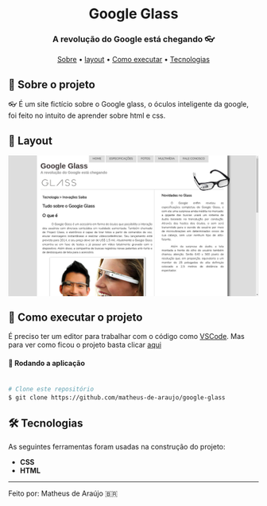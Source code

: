 <h1 align="center" font-weight:bold">
   Google Glass
</h1>

<h3 align="center">
    A revolução do Google está chegando 👓
</h3>

<p align="center">
	<a href="#-sobre-o-projeto">Sobre</a> •
	<a href="#-layout">layout</a> • 
 	<a href="#-como-executar-o-projeto">Como executar</a> • 
  	<a href="#-tecnologias">Tecnologias</a>
</p>


## :pencil: Sobre o projeto
:eyeglasses: É um site fictício sobre o Google glass, o óculos inteligente da google, foi feito no intuito de aprender sobre html e css.
		 
## 🎨 Layout
			 
<p align="center" style="display: flex; align-items: flex-start; justify-content: center;">
  	<img alt="Página Principal" src="/imagens/image-git.png" width="100%">
</p>
			 
## 🚀 Como executar o projeto

É preciso ter um editor para trabalhar com o código como [VSCode](https://code.visualstudio.com/).
Mas para ver como ficou o projeto basta clicar [aqui](https://matheus-de-araujo.github.io/google-glass/)

#### 🧭 Rodando a aplicação

```bash

# Clone este repositório
$ git clone https://github.com/matheus-de-araujo/google-glass

```

## 🛠 Tecnologias

As seguintes ferramentas foram usadas na construção do projeto:

- **CSS**
- **HTML**


---

Feito por: Matheus de Araújo 🇧🇷
